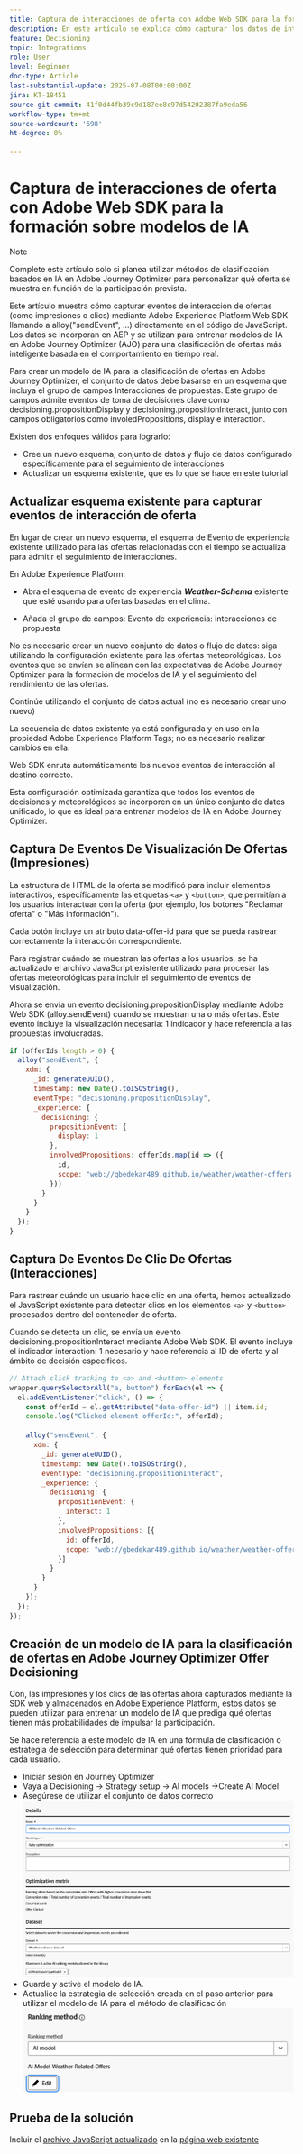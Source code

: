 ```yaml
---
title: Captura de interacciones de oferta con Adobe Web SDK para la formación sobre modelos de IA
description: En este artículo se explica cómo capturar los datos de interacción del usuario (como las impresiones de ofertas y los clics) mediante Adobe Experience Platform Web SDK (alloy.js). Estos datos sirven como base para entrenar modelos de IA en Adobe Journey Optimizer (AJO) de forma inteligente para clasificar ofertas basadas en el comportamiento del usuario y las señales contextuales.
feature: Decisioning
topic: Integrations
role: User
level: Beginner
doc-type: Article
last-substantial-update: 2025-07-08T00:00:00Z
jira: KT-18451
source-git-commit: 41f0d44fb39c9d187ee8c97d54202387fa9eda56
workflow-type: tm+mt
source-wordcount: '698'
ht-degree: 0%

---
```



# Captura de interacciones de oferta con Adobe Web SDK para la formación sobre modelos de IA

>[!NOTE]
>
> Complete este artículo solo si planea utilizar métodos de clasificación basados en IA en Adobe Journey Optimizer para personalizar qué oferta se muestra en función de la participación prevista.



Este artículo muestra cómo capturar eventos de interacción de ofertas (como impresiones o clics) mediante Adobe Experience Platform Web SDK llamando a alloy(&quot;sendEvent&quot;, ...) directamente en el código de JavaScript. Los datos se incorporan en AEP y se utilizan para entrenar modelos de IA en Adobe Journey Optimizer (AJO) para una clasificación de ofertas más inteligente basada en el comportamiento en tiempo real.

Para crear un modelo de IA para la clasificación de ofertas en Adobe Journey Optimizer, el conjunto de datos debe basarse en un esquema que incluya el grupo de campos Interacciones de propuestas. Este grupo de campos admite eventos de toma de decisiones clave como decisioning.propositionDisplay y decisioning.propositionInteract, junto con campos obligatorios como involedPropositions, display e interaction.

Existen dos enfoques válidos para lograrlo:

- Cree un nuevo esquema, conjunto de datos y flujo de datos configurado específicamente para el seguimiento de interacciones
- Actualizar un esquema existente, que es lo que se hace en este tutorial



## Actualizar esquema existente para capturar eventos de interacción de oferta

En lugar de crear un nuevo esquema, el esquema de Evento de experiencia existente utilizado para las ofertas relacionadas con el tiempo se actualiza para admitir el seguimiento de interacciones.

En Adobe Experience Platform:

- Abra el esquema de evento de experiencia _**Weather-Schema**_ existente que esté usando para ofertas basadas en el clima.

- Añada el grupo de campos:
Evento de experiencia: interacciones de propuesta

No es necesario crear un nuevo conjunto de datos o flujo de datos: siga utilizando la configuración existente para las ofertas meteorológicas. Los eventos que se envían se alinean con las expectativas de Adobe Journey Optimizer para la formación de modelos de IA y el seguimiento del rendimiento de las ofertas.


Continúe utilizando el conjunto de datos actual (no es necesario crear uno nuevo)

La secuencia de datos existente ya está configurada y en uso en la propiedad Adobe Experience Platform Tags; no es necesario realizar cambios en ella.

Web SDK enruta automáticamente los nuevos eventos de interacción al destino correcto.

Esta configuración optimizada garantiza que todos los eventos de decisiones y meteorológicos se incorporen en un único conjunto de datos unificado, lo que es ideal para entrenar modelos de IA en Adobe Journey Optimizer.


## Captura De Eventos De Visualización De Ofertas (Impresiones)

La estructura de HTML de la oferta se modificó para incluir elementos interactivos, específicamente las etiquetas `<a>` y `<button>`, que permitían a los usuarios interactuar con la oferta (por ejemplo, los botones &quot;Reclamar oferta&quot; o &quot;Más información&quot;).

Cada botón incluye un atributo data-offer-id para que se pueda rastrear correctamente la interacción correspondiente.



Para registrar cuándo se muestran las ofertas a los usuarios, se ha actualizado el archivo JavaScript existente utilizado para procesar las ofertas meteorológicas para incluir el seguimiento de eventos de visualización.

Ahora se envía un evento decisioning.propositionDisplay mediante Adobe Web SDK (alloy.sendEvent) cuando se muestran una o más ofertas. Este evento incluye la visualización necesaria: 1 indicador y hace referencia a las propuestas involucradas.


```javascript
if (offerIds.length > 0) {
  alloy("sendEvent", {
    xdm: {
      _id: generateUUID(),
      timestamp: new Date().toISOString(),
      eventType: "decisioning.propositionDisplay",
      _experience: {
        decisioning: {
          propositionEvent: {
            display: 1
          },
          involvedPropositions: offerIds.map(id => ({
            id,
            scope: "web://gbedekar489.github.io/weather/weather-offers.html#offerContainer"
          }))
        }
      }
    }
  });
}
```

## Captura De Eventos De Clic De Ofertas (Interacciones)

Para rastrear cuándo un usuario hace clic en una oferta, hemos actualizado el JavaScript existente para detectar clics en los elementos `<a>` y `<button>` procesados dentro del contenedor de oferta.

Cuando se detecta un clic, se envía un evento decisioning.propositionInteract mediante Adobe Web SDK. El evento incluye el indicador interaction: 1 necesario y hace referencia al ID de oferta y al ámbito de decisión específicos.

```javascript
// Attach click tracking to <a> and <button> elements
wrapper.querySelectorAll("a, button").forEach(el => {
  el.addEventListener("click", () => {
    const offerId = el.getAttribute("data-offer-id") || item.id;
    console.log("Clicked element offerId:", offerId);

    alloy("sendEvent", {
      xdm: {
        _id: generateUUID(),
        timestamp: new Date().toISOString(),
        eventType: "decisioning.propositionInteract",
        _experience: {
          decisioning: {
            propositionEvent: {
              interact: 1
            },
            involvedPropositions: [{
              id: offerId,
              scope: "web://gbedekar489.github.io/weather/weather-offers.html#offerContainer"
            }]
          }
        }
      }
    });
  });
});
```

## Creación de un modelo de IA para la clasificación de ofertas en Adobe Journey Optimizer Offer Decisioning

Con, las impresiones y los clics de las ofertas ahora capturados mediante la SDK web y almacenados en Adobe Experience Platform, estos datos se pueden utilizar para entrenar un modelo de IA que prediga qué ofertas tienen más probabilidades de impulsar la participación.

Se hace referencia a este modelo de IA en una fórmula de clasificación o estrategia de selección para determinar qué ofertas tienen prioridad para cada usuario.
- Iniciar sesión en Journey Optimizer
- Vaya a Decisioning -> Strategy setup -> AI models ->Create AI Model
- Asegúrese de utilizar el conjunto de datos correcto
  ![modelo ai](assets/ai-model.png)
- Guarde y active el modelo de IA.
- Actualice la estrategia de selección creada en el paso anterior para utilizar el modelo de IA para el método de clasificación
  ![actualizar-selección-estrategia](assets/update-selection-strategy.png)

## Prueba de la solución

Incluir el [archivo JavaScript actualizado](assets/ai-model.js) en la [página web existente](assets/weather-offers.html)